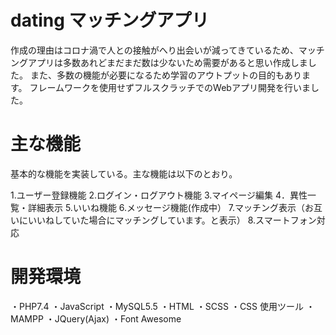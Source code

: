 # dating マッチングアプリ
作成の理由はコロナ渦で人との接触がへり出会いが減ってきているため、マッチングアプリは多数あれどまだまだ数は少ないため需要があると思い作成しました。
また、多数の機能が必要になるため学習のアウトプットの目的もあります。
フレームワークを使用せずフルスクラッチでのWebアプリ開発を行いました。

# 主な機能
基本的な機能を実装している。主な機能は以下のとおり。

1.ユーザー登録機能
2.ログイン・ログアウト機能
3.マイページ編集
4．異性一覧・詳細表示
5.いいね機能
6.メッセージ機能(作成中）
7.マッチング表示（お互いにいいねしていた場合にマッチングしています。と表示）
8.スマートフォン対応

# 開発環境
・PHP7.4
・JavaScript
・MySQL5.5
・HTML
・SCSS
・CSS
使用ツール
・MAMPP
・JQuery(Ajax)
・Font Awesome
